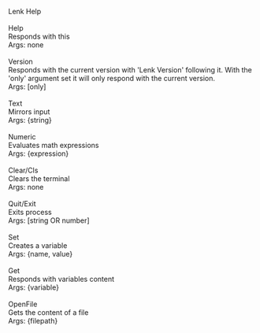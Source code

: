 Lenk Help<br><br>Help<br>Responds with this<br>Args: none<br><br>Version<br>Responds with the current version with 'Lenk Version' following it. With the 'only' argument set it will only respond with the current version.<br>Args: [only]<br><br>Text<br>Mirrors input<br>Args: {string}<br><br>Numeric<br>Evaluates math expressions<br>Args: {expression}<br><br>Clear/Cls<br>Clears the terminal<br>Args: none<br><br>Quit/Exit<br>Exits process<br>Args: [string OR number]<br><br>Set<br>Creates a variable<br>Args: {name, value}<br><br>Get<br>Responds with variables content<br>Args: {variable}<br><br>OpenFile<br>Gets the content of a file<br>Args: {filepath}
